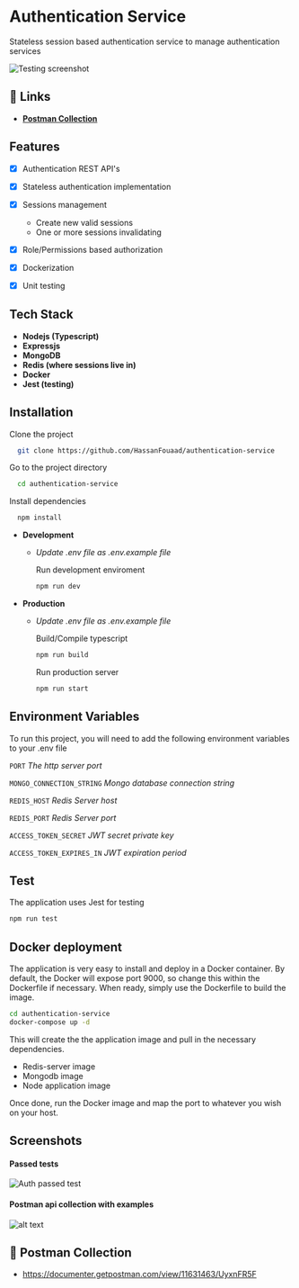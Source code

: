 
# Authentication Service

Stateless session based authentication service to manage authentication services



![Testing screenshot](https://i.imgur.com/b9iufTZ.png)


## 🔗 Links
- [**Postman Collection**](https://documenter.getpostman.com/view/11631463/UyxnFR5F)

## Features

- [x]  Authentication REST API's
- [x]  Stateless authentication implementation
- [x]  Sessions management
    - Create new valid sessions
    - One or more sessions invalidating
- [x]  Role/Permissions based authorization
- [x]  Dockerization
- [x]  Unit testing


## Tech Stack

- **Nodejs (Typescript)**
- **Expressjs**
- **MongoDB**
- **Redis (where sessions live in)**
- **Docker**
- **Jest (testing)**


## Installation

Clone the project

```bash
  git clone https://github.com/HassanFouaad/authentication-service
```

Go to the project directory

```bash
  cd authentication-service
```

Install dependencies

```bash
  npm install
```

- **Development**
  - *Update .env file as .env.example file*

    Run development enviroment
    ```bash
    npm run dev
    ```
- **Production**
  - *Update .env file as .env.example file*

    Build/Compile typescript
    ```bash
    npm run build
    ```
    Run production server
    ```bash
    npm run start
    ```
## Environment Variables

To run this project, you will need to add the following environment variables to your .env file

`PORT` *The http server port*

`MONGO_CONNECTION_STRING` *Mongo database connection string*

`REDIS_HOST` *Redis Server host*

`REDIS_PORT` *Redis Server port*

`ACCESS_TOKEN_SECRET` *JWT secret private key*

`ACCESS_TOKEN_EXPIRES_IN` *JWT expiration period*
## Test

The application uses Jest for testing

```sh
npm run test
```
## Docker deployment

The application is very easy to install and deploy in a Docker container.
By default, the Docker will expose port 9000, so change this within the
Dockerfile if necessary. When ready, simply use the Dockerfile to
build the image.

```sh
cd authentication-service
docker-compose up -d
```

This will create the the application image and pull in the necessary dependencies.

- Redis-server image
- Mongodb image
- Node application image

Once done, run the Docker image and map the port to whatever you wish on your host.
## Screenshots

#### Passed tests

![Auth passed test](https://i.imgur.com/wsx6T8k.png)

#### Postman api collection with examples

![alt text](https://i.imgur.com/DXFfd0r.png)
## 🔗 Postman Collection
- https://documenter.getpostman.com/view/11631463/UyxnFR5F
